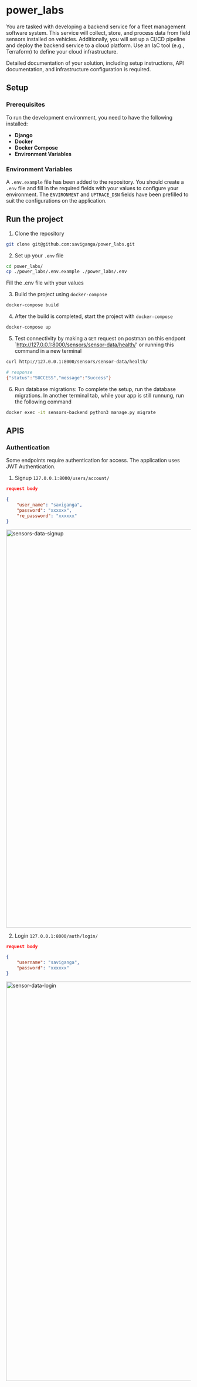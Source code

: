 # power_labs

You are tasked with developing a backend service for a fleet management software system. This service will collect, store, and process data from field sensors installed on vehicles. Additionally, you will set up a CI/CD pipeline and deploy the backend service to a cloud platform. Use an IaC tool (e.g., Terraform) to define your cloud infrastructure.

Detailed documentation of your solution, including setup instructions, API documentation, and infrastructure configuration is required.

## Setup

### Prerequisites

To run the development environment, you need to have the following installed:

- **Django**
- **Docker**
- **Docker Compose**
- **Environment Variables**

### Environment Variables

A `.env.example` file has been added to the repository. You should create a `.env` file and fill in the required fields with your values to configure your environment. The `ENVIRONMENT` and `UPTRACE_DSN` fields have been prefilled to suit the configurations on the application.

## Run the project

1. Clone the repository
```bash
git clone git@github.com:saviganga/power_labs.git
```

2. Set up your `.env` file
```bash
cd power_labs/
cp ./power_labs/.env.example ./power_labs/.env
```
Fill the .env file with your values

3. Build the project using `docker-compose`
```bash
docker-compose build
```

4. After the build is completed, start the project with `docker-compose`
```bash
docker-compose up
```

5. Test connectivity by making a `GET` request on postman on this endpont `http://127.0.0.1:8000/sensors/sensor-data/health/' or running this command in a new terminal
```bash
curl http://127.0.0.1:8000/sensors/sensor-data/health/

# response
{"status":"SUCCESS","message":"Success"}
```

6. Run database migrations: To complete the setup, run the database migrations. In another terminal tab, while your app is still runnung, run the following command
```bash
docker exec -it sensors-backend python3 manage.py migrate
```


## APIS

### Authentication
Some endpoints require authentication for access. The application uses JWT Authentication.

1. Signup `127.0.0.1:8000/users/account/`
```json
request body

{
    "user_name": "saviganga",
    "password": "xxxxxx",
    "re_password": "xxxxxx"
}
```
<img width="1081" alt="sensors-data-signup" src="https://github.com/user-attachments/assets/023371b7-f15a-4825-9eb7-d19dca24d02e">

2. Login `127.0.0.1:8000/auth/login/`
```json
request body

{
    "username": "saviganga",
    "password": "xxxxxx"
}
```
<img width="1085" alt="sensor-data-login" src="https://github.com/user-attachments/assets/9d878ccd-73fa-4f65-aa00-1e685b22dd67">



